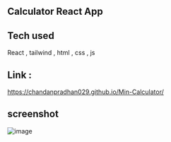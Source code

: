 ## Calculator React App 

## Tech used 
React , tailwind , html , css , js 

## Link : 
https://chandanpradhan029.github.io/Min-Calculator/

## screenshot
![image](https://github.com/user-attachments/assets/e56d40cc-a2db-49a0-880a-eb87845ce5de)

